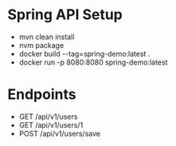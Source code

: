 # Spring API Setup

- mvn clean install 
- nvm package 
- docker build --tag=spring-demo:latest . 
- docker run -p 8080:8080 spring-demo:latest

# Endpoints 

- GET /api/v1/users
- GET /api/v1/users/1
- POST /api/v1/users/save
